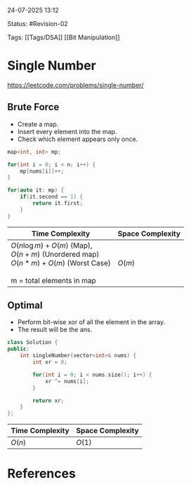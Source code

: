 24-07-2025  13:12

Status: #Revision-02  

Tags: [[Tags/DSA]] [[Bit Manipulation]]

# Single Number

https://leetcode.com/problems/single-number/

## Brute Force

- Create a map.
- Insert every element into the map.
- Check which element appears only once.

```cpp
map<int, int> mp;

for(int i = 0; i < n; i++) {
	mp[nums[i]]++;
}

for(auto it: mp) {
	if(it.second == 1) {
		return it.first;	
	}
}
```

| **Time Complexity**                                                                                                         | **Space Complexity** |
| --------------------------------------------------------------------------------------------------------------------------- | -------------------- |
| $O(n \log m) + O(m)$ (Map), <br>$O(n+m)$ (Unordered map)<br>$O(n * m) + O(m)$ (Worst Case)<br><br>m = total elements in map | $O(m)$               |





## Optimal

- Perform bit-wise xor of all the element in the array.
- The result will be the ans.

```cpp
class Solution {
public:
    int singleNumber(vector<int>& nums) {
        int xr = 0;

        for(int i = 0; i < nums.size(); i++) {
            xr ^= nums[i];
        }

        return xr;
    }
};
```

| **Time Complexity** | **Space Complexity** |
| ------------------- | -------------------- |
| $O(n)$              | $O(1)$               |







# References